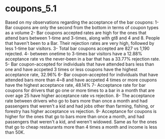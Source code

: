 # coupons_5.1
Based on my observations regarding the acceptance of the bar coupons:
1- Bar coupons are only the second from the bottom in terms of coupon types as a volume
2- Bar coupons accepted rates are high for the ones that attend bars between 1-time and 3-times, along with gt8 and 4 and 8. People that haven't been to a Bar. Their rejection rates are very high, followed by less 1-time bar visitors.
3- Total bar coupons accepted are 827 vs 1,190 rejected.
4- between onetime to 3-times bar visitors have a 12.88% acceptance rate vs the never-been in a bar that has a 33.77% rejection rate.
5- Bar coupon-accepted for individuals that have attended bars less than one and have accpeted 3 times or less coupons have the highest acceptance rate, 32.96%
6- Bar coupon-accepted for individuals that have attended bars more than 4~8 and have accpeted 4 times or more coupons have the highest acceptance rate, 48.14% 
7- Acceptance rate for bar coupons for drivers that go one or more times to a bar in a month that are over age 25 have higher acceptance rate vs rejection.
8- The acceptance rate between drivers who go to bars more than once a month and had passengers that weren't a kid and had jobs other than farming, fishing, or forestry has higher acceptance vs rejection.
9- Acceptance for coupons is higher for the ones that go to bars more than once a month, and had passengers that weren't a kid, and weren't widowed. Same as for the ones that go to cheap restaurants more than 4 times a month and income is less than 50K.
